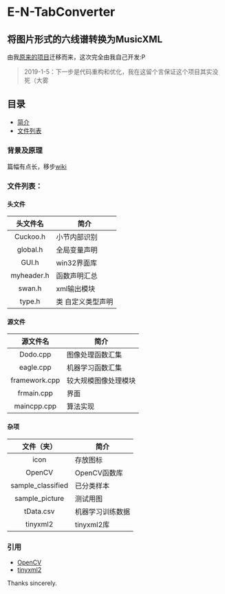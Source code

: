 # E-N-TabConverter
## 将图片形式的六线谱转换为MusicXML

由我[原来的项目](https://github.com/EscapeLand/ELand-chordConverter)迁移而来，这次完全由我自己开发:P

>2019-1-5：下一步是代码重构和优化，我在这留个言保证这个项目其实没死（大雾

## 目录

  * [简介](#背景及原理)
  * [文件列表](#文件列表)

### 背景及原理

  篇幅有点长，移步[wiki](https://github.com/YuanWangZhe/E-N-TabConverter/wiki/原理)

### 文件列表：

#### 头文件

|头文件名      |简介                         |
|:-----------:|-----------------------------|
|Cuckoo.h     |小节内部识别                  |
|global.h     |全局变量声明                  |
|GUI.h        |win32界面库                   |
|myheader.h   |函数声明汇总                  |
|swan.h       |xml输出模块                   |
|type.h       |类 自定义类型声明              |

#### 源文件

|源文件名      |简介                          |
|:-----------:|------------------------------|
|Dodo.cpp     |图像处理函数汇集                |
|eagle.cpp    |机器学习函数汇集                |
|framework.cpp|较大规模图像处理模块            |
|frmain.cpp   |界面                           |
|maincpp.cpp  |算法实现                       |

#### 杂项

|文件（夹）    |简介                          |
|:-----------:|------------------------------|
|icon         |存放图标                       |
|OpenCV       |OpenCV函数库                   |
|sample_classified|已分类样本                 |
|sample_picture|测试用图                      |
|tData.csv    |机器学习训练数据                |
|tinyxml2     |tinyxml2库                     |

### 引用

  * [OpenCV](https://github.com/opencv/opencv)
  * [tinyxml2](https://github.com/leethomason/tinyxml2)

Thanks sincerely.
